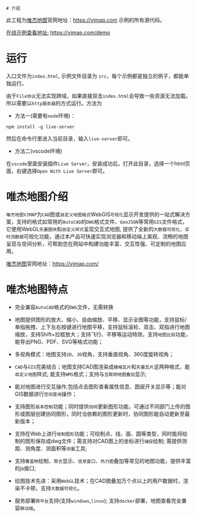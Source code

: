 
    # 介绍
  此工程为[唯杰地图](https://vjmap.com/)官网地址：https://vjmap.com  示例的所有源代码。

  [在线示例查看地址:](https://vjmap.com/demo) https://vjmap.com/demo

# 运行
  
  入口文件为`index.html`, 示例文件目录为 `src`，每个示例都是独立的例子，都能单独运行。

  由于`File协议`无法实现跨域，如果直接双击`index.html`会导致一些资源无法加载。所以需要以`http服务器`的方式运行。方法为
  
- 方法一(需要有`node`环境)：
```
npm install -g live-server
```
然后在命令行里进入当前目录，输入`live-server`即可。

- 方法二(vscode环境)

在`vscode`里面安装插件`Live Server`，安装成功后，打开此目录，选择一个html页面，右键选择`Open With Live Server`即可。


# 唯杰地图介绍

`唯杰地图VJMAP`为`CAD`图或`自定义地图格式`WebGIS`可视化`显示开发提供的一站式解决方案，支持的格式如常用的`AutoCAD`的`DWG`格式文件、`GeoJSON`等常用`GIS`文件格式，它使用WebGL`矢量图块`和`自定义样式`呈现交互式地图, 提供了全新的`大数据可视化`、`实时流数据`可视化功能，通过本产品可快速实现浏览器和移动端上美观、流畅的地图呈现与空间分析，可帮助您在网站中构建功能丰富、交互性强、可定制的地图应用。

[唯杰地图](https://vjmap.com/)官网地址：https://vjmap.com/

# 唯杰地图特点


- 完全兼容`AutoCAD`格式的`DWG`文件，无需转换

- 地图提供图形的放大、缩小、自由缩放、平移、显示全图等功能，支持鼠标/单指拖拽、上下左右按键进行地图平移，支持鼠标滚轮、双击、双指进行地图缩放，支持Shift+拉框放大；支持飞行、平移等运动特效，支持`地图比较`功能，能导出PNG、PDF、SVG等格式功能；

- 多视角模式：地图支持`2D`、`3D`视角，支持垂直视角、360度旋转视角；

- `CAD`与`GIS`完美结合；地图支持CAD图渲染成`栅格瓦片`和`矢量瓦片`这两种格式，能`自定义地图`样式; 能支持`WMS`格式；支持与`互联网地图叠加`显示;

- 能对地图进行交互操作,包括点击图形查看属性信息、图层开关显示等；能对GIS数据进行`空间查询`操作；

- 支持图形`版本控制`功能；同时提供`协同`更新图形功能，可通过不同部门上传的图形或图层创建协同图形，同时当依赖的图形更新时，协同图形能自动更新至最新版本；

- 支持在Web上进行`绘制图形`功能；可绘制点、线、面、圆等类型，同时能将绘制的图形保存成dwg文件；需支持对CAD图上的坐标进行`捕捉`绘制; 需提供测距、测角度、测面积等`测量`工具;

- 支持`覆盖物`绘制、`聚合`显示、`信息窗口`、`热力图`叠加等常见的地图功能，提供丰富的js接口;

- 绘图技术先进：采用`WebGL`技术；在CAD图叠加万个点以上的用户数据时，渲染不卡顿，支持`大数据可视化`。

- 服务部署`跨平台`支持(支持`windows`,`linux`); 支持`docker`部署，地图查看完全兼容`移动端`。

    